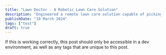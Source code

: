 ```yaml
---
title: "Lawn Doctor - A Robotic Lawn Care Solution"
description: "Engineered a remote lawn care solution capable of picking up leaves."
publishDate: "10 March 2024"
tags: ["test"]
draft: true
---
```


If this is working correctly, this post should only be accessible in a dev environment, as well as any tags that are unique to this post.

